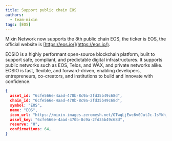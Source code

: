 ```yaml
---
title: Support public chain EOS
authors:
  - team-mixin
tags: [EOS]
---
```


Mixin Network now supports the 8th public chain EOS, the ticker is EOS, the official website is [https://eos.io/](https://eos.io/).

<!-- truncate -->

EOSIO is a highly performant open-source blockchain platform, built to support safe, compliant, and predictable digital infrastructures. It supports public networks such as EOS, Telos, and WAX, and private networks alike. EOSIO is fast, flexible, and forward-driven, enabling developers, entrepreneurs, co-creators, and institutions to build and innovate with confidence.



```json
{
  asset_id: "6cfe566e-4aad-470b-8c9a-2fd35b49c68d",
  chain_id: "6cfe566e-4aad-470b-8c9a-2fd35b49c68d",
  symbol: "EOS",
  name: "EOS",
  icon_url: "https://mixin-images.zeromesh.net/OTwqLjEwc6v0JutJc-1sYkh_juFOvVbFz26WvvwfLGdKq6ZtwAT-wKhX0k-5PsgOK_Pd9rCQjZfwMJmiNXCBzpHnjapBtkCqAVCTCg=s128";;,
  asset_key: "6cfe566e-4aad-470b-8c9a-2fd35b49c68d",
  reserve: "0",
  confirmations: 64,
}
```
